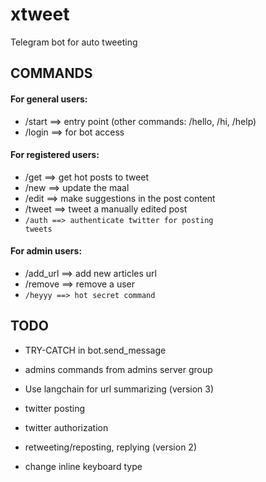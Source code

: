 # xtweet
Telegram bot for auto tweeting 

## COMMANDS

#### For general users:
- /start          ==> entry point (other commands: /hello, /hi, /help)
- /login          ==> for bot access

#### For registered users:
- /get            ==> get hot posts to tweet
- /new            ==> update the maal
- /edit           ==> make suggestions in the post content
- /tweet          ==> tweet a manually edited post
- <code>/auth  ==> authenticate twitter for posting tweets</code>

#### For admin users:
- /add_url  ==> add new articles url
- /remove         ==> remove a user
- <code>/heyyy  ==> hot secret command</code>

## TODO 

- TRY-CATCH in bot.send_message

- admins commands from admins server group
- Use langchain for url summarizing (version 3)
- twitter posting
- twitter authorization 
- retweeting/reposting, replying (version 2)

- change inline keyboard type

